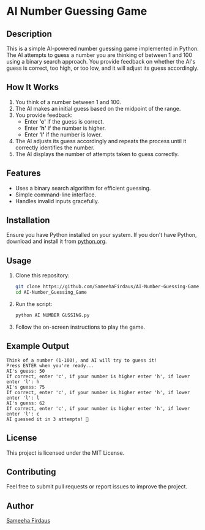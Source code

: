 # AI Number Guessing Game

## Description
This is a simple AI-powered number guessing game implemented in Python. The AI attempts to guess a number you are thinking of between 1 and 100 using a binary search approach. You provide feedback on whether the AI's guess is correct, too high, or too low, and it will adjust its guess accordingly.

## How It Works
1. You think of a number between 1 and 100.
2. The AI makes an initial guess based on the midpoint of the range.
3. You provide feedback:
   - Enter **'c'** if the guess is correct.
   - Enter **'h'** if the number is higher.
   - Enter **'l'** if the number is lower.
4. The AI adjusts its guess accordingly and repeats the process until it correctly identifies the number.
5. The AI displays the number of attempts taken to guess correctly.

## Features
- Uses a binary search algorithm for efficient guessing.
- Simple command-line interface.
- Handles invalid inputs gracefully.

## Installation
Ensure you have Python installed on your system. If you don't have Python, download and install it from [python.org](https://www.python.org/).

## Usage
1. Clone this repository:
   ```sh
   git clone https://github.com/SameehaFirdaus/AI-Number-Guessing-Game
   cd AI-Number_Guessing_Game
   ```
2. Run the script:
   ```sh
   python AI NUMBER GUSSING.py
   ```
3. Follow the on-screen instructions to play the game.

## Example Output
```
Think of a number (1-100), and AI will try to guess it!
Press ENTER when you're ready...
AI's guess: 50
If correct, enter 'c', if your number is higher enter 'h', if lower enter 'l': h
AI's guess: 75
If correct, enter 'c', if your number is higher enter 'h', if lower enter 'l': l
AI's guess: 62
If correct, enter 'c', if your number is higher enter 'h', if lower enter 'l': c
AI guessed it in 3 attempts! 🎉
```

## License
This project is licensed under the MIT License.

## Contributing
Feel free to submit pull requests or report issues to improve the project.

## Author
[Sameeha Firdaus](https://github.com/SameehaFirdaus)

